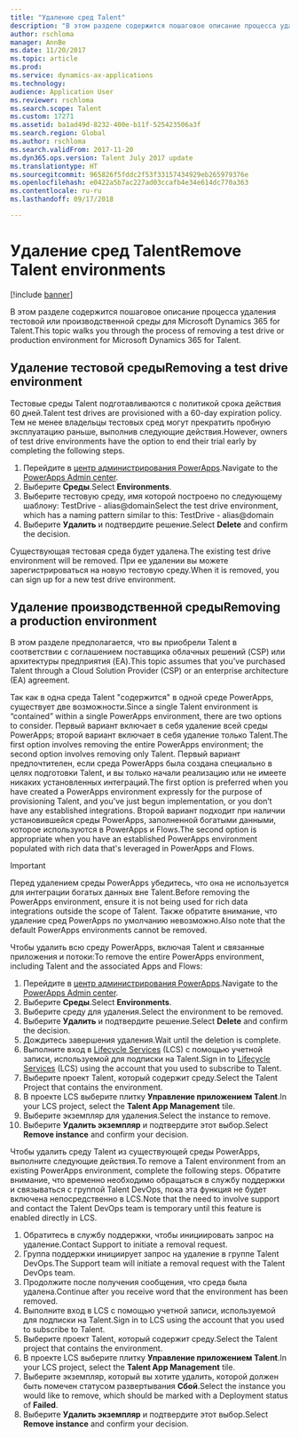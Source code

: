 ```yaml
---
title: "Удаление сред Talent"
description: "В этом разделе содержится пошаговое описание процесса удаления тестовой или производственной среды для Microsoft Dynamics 365 for Talent."
author: rschloma
manager: AnnBe
ms.date: 11/20/2017
ms.topic: article
ms.prod: 
ms.service: dynamics-ax-applications
ms.technology: 
audience: Application User
ms.reviewer: rschloma
ms.search.scope: Talent
ms.custom: 17271
ms.assetid: ba1ad49d-8232-400e-b11f-525423506a3f
ms.search.region: Global
ms.author: rschloma
ms.search.validFrom: 2017-11-20
ms.dyn365.ops.version: Talent July 2017 update
ms.translationtype: HT
ms.sourcegitcommit: 965826f5fddc2f53f33157434929eb265979376e
ms.openlocfilehash: e0422a5b7ac227ad03ccafb4e34e614dc770a363
ms.contentlocale: ru-ru
ms.lasthandoff: 09/17/2018

---
```

# <a name="remove-talent-environments"></a><span data-ttu-id="12a3b-103">Удаление сред Talent</span><span class="sxs-lookup"><span data-stu-id="12a3b-103">Remove Talent environments</span></span>

[!include [banner](includes/banner.md)]

<span data-ttu-id="12a3b-104">В этом разделе содержится пошаговое описание процесса удаления тестовой или производственной среды для Microsoft Dynamics 365 for Talent.</span><span class="sxs-lookup"><span data-stu-id="12a3b-104">This topic walks you through the process of removing a test drive or production environment for Microsoft Dynamics 365 for Talent.</span></span>

## <a name="removing-a-test-drive-environment"></a><span data-ttu-id="12a3b-105">Удаление тестовой среды</span><span class="sxs-lookup"><span data-stu-id="12a3b-105">Removing a test drive environment</span></span>

<span data-ttu-id="12a3b-106">Тестовые среды Talent подготавливаются с политикой срока действия 60 дней.</span><span class="sxs-lookup"><span data-stu-id="12a3b-106">Talent test drives are provisioned with a 60-day expiration policy.</span></span> <span data-ttu-id="12a3b-107">Тем не менее владельцы тестовых сред могут прекратить пробную эксплуатацию раньше, выполнив следующие действия.</span><span class="sxs-lookup"><span data-stu-id="12a3b-107">However, owners of test drive environments have the option to end their trial early by completing the following steps.</span></span> 

1. <span data-ttu-id="12a3b-108">Перейдите в [центр администрирования PowerApps](https://admin.businessplatform.microsoft.com/).</span><span class="sxs-lookup"><span data-stu-id="12a3b-108">Navigate to the [PowerApps Admin center](https://admin.businessplatform.microsoft.com/).</span></span>
2. <span data-ttu-id="12a3b-109">Выберите **Среды**.</span><span class="sxs-lookup"><span data-stu-id="12a3b-109">Select **Environments**.</span></span>
3. <span data-ttu-id="12a3b-110">Выберите тестовую среду, имя которой построено по следующему шаблону: TestDrive - alias@domain</span><span class="sxs-lookup"><span data-stu-id="12a3b-110">Select the test drive environment, which has a naming pattern similar to this: TestDrive - alias@domain</span></span>
4. <span data-ttu-id="12a3b-111">Выберите **Удалить** и подтвердите решение.</span><span class="sxs-lookup"><span data-stu-id="12a3b-111">Select **Delete** and confirm the decision.</span></span> 

<span data-ttu-id="12a3b-112">Существующая тестовая среда будет удалена.</span><span class="sxs-lookup"><span data-stu-id="12a3b-112">The existing test drive environment will be removed.</span></span> <span data-ttu-id="12a3b-113">При ее удалении вы можете зарегистрироваться на новую тестовую среду.</span><span class="sxs-lookup"><span data-stu-id="12a3b-113">When it is removed, you can sign up for a new test drive environment.</span></span> 

## <a name="removing-a-production-environment"></a><span data-ttu-id="12a3b-114">Удаление производственной среды</span><span class="sxs-lookup"><span data-stu-id="12a3b-114">Removing a production environment</span></span>

<span data-ttu-id="12a3b-115">В этом разделе предполагается, что вы приобрели Talent в соответствии с соглашением поставщика облачных решений (CSP) или архитектуры предприятия (EA).</span><span class="sxs-lookup"><span data-stu-id="12a3b-115">This topic assumes that you've purchased Talent through a Cloud Solution Provider (CSP) or an enterprise architecture (EA) agreement.</span></span> 

<span data-ttu-id="12a3b-116">Так как в одна среда Talent "содержится" в одной среде PowerApps, существует две возможности.</span><span class="sxs-lookup"><span data-stu-id="12a3b-116">Since a single Talent environment is “contained” within a single PowerApps environment, there are two options to consider.</span></span> <span data-ttu-id="12a3b-117">Первый вариант включает в себя удаление всей среды PowerApps; второй вариант включает в себя удаление только Talent.</span><span class="sxs-lookup"><span data-stu-id="12a3b-117">The first option involves removing the entire PowerApps environment; the second option involves removing only Talent.</span></span> <span data-ttu-id="12a3b-118">Первый вариант предпочтителен, если среда PowerApps была создана специально в целях подготовки Talent, и вы только начали реализацию или не имеете никаких установленных интеграций.</span><span class="sxs-lookup"><span data-stu-id="12a3b-118">The first option is preferred when you have created a PowerApps environment expressly for the purpose of provisioning Talent, and you've just begun implementation, or you don’t have any established integrations.</span></span> <span data-ttu-id="12a3b-119">Второй вариант подходит при наличии установившейся среды PowerApps, заполненной богатыми данными, которое используются в PowerApps и Flows.</span><span class="sxs-lookup"><span data-stu-id="12a3b-119">The second option is appropriate when you have an established PowerApps environment populated with rich data that's leveraged in PowerApps and Flows.</span></span>

> [!Important]
> <span data-ttu-id="12a3b-120">Перед удалением среды PowerApps убедитесь, что она не используется для интеграции богатых данных вне Talent.</span><span class="sxs-lookup"><span data-stu-id="12a3b-120">Before removing the PowerApps environment, ensure it is not being used for rich data integrations outside the scope of Talent.</span></span> <span data-ttu-id="12a3b-121">Также обратите внимание, что удаление сред PowerApps по умолчанию невозможно.</span><span class="sxs-lookup"><span data-stu-id="12a3b-121">Also note that the default PowerApps environments cannot be removed.</span></span> 

<span data-ttu-id="12a3b-122">Чтобы удалить всю среду PowerApps, включая Talent и связанные приложения и потоки:</span><span class="sxs-lookup"><span data-stu-id="12a3b-122">To remove the entire PowerApps environment, including Talent and the associated Apps and Flows:</span></span>

1. <span data-ttu-id="12a3b-123">Перейдите в [центр администрирования PowerApps](https://admin.businessplatform.microsoft.com/).</span><span class="sxs-lookup"><span data-stu-id="12a3b-123">Navigate to the [PowerApps Admin center](https://admin.businessplatform.microsoft.com/).</span></span>
2. <span data-ttu-id="12a3b-124">Выберите **Среды**.</span><span class="sxs-lookup"><span data-stu-id="12a3b-124">Select **Environments**.</span></span>
3. <span data-ttu-id="12a3b-125">Выберите среду для удаления.</span><span class="sxs-lookup"><span data-stu-id="12a3b-125">Select the environment to be removed.</span></span>
4. <span data-ttu-id="12a3b-126">Выберите **Удалить** и подтвердите решение.</span><span class="sxs-lookup"><span data-stu-id="12a3b-126">Select **Delete** and confirm the decision.</span></span> 
5. <span data-ttu-id="12a3b-127">Дождитесь завершения удаления.</span><span class="sxs-lookup"><span data-stu-id="12a3b-127">Wait until the deletion is complete.</span></span>
6. <span data-ttu-id="12a3b-128">Выполните вход в [Lifecycle Services](https://lcs.dynamics.com/Logon/Index) (LCS) с помощью учетной записи, используемой для подписки на Talent.</span><span class="sxs-lookup"><span data-stu-id="12a3b-128">Sign in to [Lifecycle Services](https://lcs.dynamics.com/Logon/Index) (LCS) using the account that you used to subscribe to Talent.</span></span> 
7. <span data-ttu-id="12a3b-129">Выберите проект Talent, который содержит среду.</span><span class="sxs-lookup"><span data-stu-id="12a3b-129">Select the Talent Project that contains the environment.</span></span> 
8. <span data-ttu-id="12a3b-130">В проекте LCS выберите плитку **Управление приложением Talent**.</span><span class="sxs-lookup"><span data-stu-id="12a3b-130">In your LCS project, select the **Talent App Management** tile.</span></span> 
9. <span data-ttu-id="12a3b-131">Выберите экземпляр для удаления.</span><span class="sxs-lookup"><span data-stu-id="12a3b-131">Select the instance to remove.</span></span> 
10. <span data-ttu-id="12a3b-132">Выберите **Удалить экземпляр** и подтвердите этот выбор.</span><span class="sxs-lookup"><span data-stu-id="12a3b-132">Select **Remove instance** and confirm your decision.</span></span>  

<span data-ttu-id="12a3b-133">Чтобы удалить среду Talent из существующей среды PowerApps, выполните следующие действия.</span><span class="sxs-lookup"><span data-stu-id="12a3b-133">To remove a Talent environment from an existing PowerApps environment, complete the following steps.</span></span> <span data-ttu-id="12a3b-134">Обратите внимание, что временно необходимо обращаться в службу поддержки и связываться с группой Talent DevOps, пока эта функция не будет включена непосредственно в LCS.</span><span class="sxs-lookup"><span data-stu-id="12a3b-134">Note that the need to involve support and contact the Talent DevOps team is temporary until this feature is enabled directly in LCS.</span></span>

1. <span data-ttu-id="12a3b-135">Обратитесь в службу поддержки, чтобы инициировать запрос на удаление.</span><span class="sxs-lookup"><span data-stu-id="12a3b-135">Contact Support to initiate a removal request.</span></span>
2. <span data-ttu-id="12a3b-136">Группа поддержки инициирует запрос на удаление в группе Talent DevOps.</span><span class="sxs-lookup"><span data-stu-id="12a3b-136">The Support team will initiate a removal request with the Talent DevOps team.</span></span> 
3. <span data-ttu-id="12a3b-137">Продолжите после получения сообщения, что среда была удалена.</span><span class="sxs-lookup"><span data-stu-id="12a3b-137">Continue after you receive word that the environment has been removed.</span></span>
4.  <span data-ttu-id="12a3b-138">Выполните вход в LCS с помощью учетной записи, используемой для подписки на Talent.</span><span class="sxs-lookup"><span data-stu-id="12a3b-138">Sign in to LCS using the account that you used to subscribe to Talent.</span></span> 
5. <span data-ttu-id="12a3b-139">Выберите проект Talent, который содержит среду.</span><span class="sxs-lookup"><span data-stu-id="12a3b-139">Select the Talent project that contains the environment.</span></span> 
6. <span data-ttu-id="12a3b-140">В проекте LCS выберите плитку **Управление приложением Talent**.</span><span class="sxs-lookup"><span data-stu-id="12a3b-140">In your LCS project, select the **Talent App Management** tile.</span></span> 
7. <span data-ttu-id="12a3b-141">Выберите экземпляр, который вы хотите удалить, которой должен быть помечен статусом развертывания **Сбой**.</span><span class="sxs-lookup"><span data-stu-id="12a3b-141">Select the instance you would like to remove, which should be marked with a Deployment status of **Failed**.</span></span>
8. <span data-ttu-id="12a3b-142">Выберите **Удалить экземпляр** и подтвердите этот выбор.</span><span class="sxs-lookup"><span data-stu-id="12a3b-142">Select **Remove instance** and confirm your decision.</span></span> 


